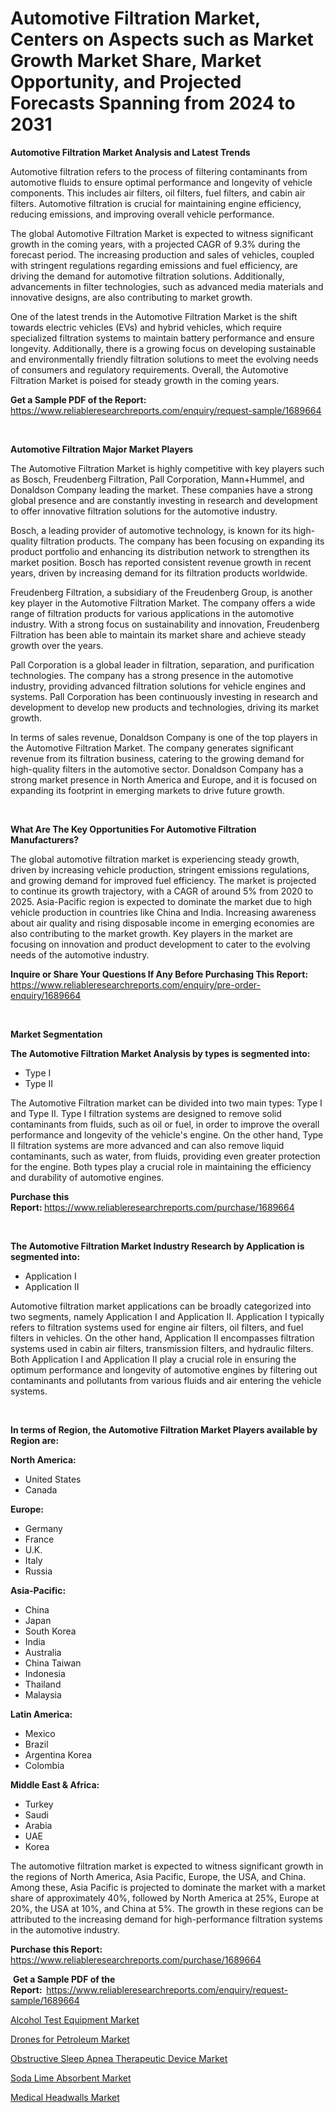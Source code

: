 <p><h1>Automotive Filtration Market, Centers on Aspects such as Market Growth Market Share, Market Opportunity, and Projected Forecasts Spanning from 2024 to 2031</h1></p><p><strong>Automotive Filtration Market Analysis and Latest Trends</strong></p>
<p><p>Automotive filtration refers to the process of filtering contaminants from automotive fluids to ensure optimal performance and longevity of vehicle components. This includes air filters, oil filters, fuel filters, and cabin air filters. Automotive filtration is crucial for maintaining engine efficiency, reducing emissions, and improving overall vehicle performance.</p><p>The global Automotive Filtration Market is expected to witness significant growth in the coming years, with a projected CAGR of 9.3% during the forecast period. The increasing production and sales of vehicles, coupled with stringent regulations regarding emissions and fuel efficiency, are driving the demand for automotive filtration solutions. Additionally, advancements in filter technologies, such as advanced media materials and innovative designs, are also contributing to market growth.</p><p>One of the latest trends in the Automotive Filtration Market is the shift towards electric vehicles (EVs) and hybrid vehicles, which require specialized filtration systems to maintain battery performance and ensure longevity. Additionally, there is a growing focus on developing sustainable and environmentally friendly filtration solutions to meet the evolving needs of consumers and regulatory requirements. Overall, the Automotive Filtration Market is poised for steady growth in the coming years.</p></p>
<p><strong>Get a Sample PDF of the Report:&nbsp;</strong> <a href="https://www.reliableresearchreports.com/enquiry/request-sample/1689664">https://www.reliableresearchreports.com/enquiry/request-sample/1689664</a></p>
<p>&nbsp;</p>
<p><strong>Automotive Filtration Major Market Players</strong></p>
<p><p>The Automotive Filtration Market is highly competitive with key players such as Bosch, Freudenberg Filtration, Pall Corporation, Mann+Hummel, and Donaldson Company leading the market. These companies have a strong global presence and are constantly investing in research and development to offer innovative filtration solutions for the automotive industry.</p><p>Bosch, a leading provider of automotive technology, is known for its high-quality filtration products. The company has been focusing on expanding its product portfolio and enhancing its distribution network to strengthen its market position. Bosch has reported consistent revenue growth in recent years, driven by increasing demand for its filtration products worldwide.</p><p>Freudenberg Filtration, a subsidiary of the Freudenberg Group, is another key player in the Automotive Filtration Market. The company offers a wide range of filtration products for various applications in the automotive industry. With a strong focus on sustainability and innovation, Freudenberg Filtration has been able to maintain its market share and achieve steady growth over the years.</p><p>Pall Corporation is a global leader in filtration, separation, and purification technologies. The company has a strong presence in the automotive industry, providing advanced filtration solutions for vehicle engines and systems. Pall Corporation has been continuously investing in research and development to develop new products and technologies, driving its market growth.</p><p>In terms of sales revenue, Donaldson Company is one of the top players in the Automotive Filtration Market. The company generates significant revenue from its filtration business, catering to the growing demand for high-quality filters in the automotive sector. Donaldson Company has a strong market presence in North America and Europe, and it is focused on expanding its footprint in emerging markets to drive future growth.</p></p>
<p>&nbsp;</p>
<p><strong>What Are The Key Opportunities For Automotive Filtration Manufacturers?</strong></p>
<p><p>The global automotive filtration market is experiencing steady growth, driven by increasing vehicle production, stringent emissions regulations, and growing demand for improved fuel efficiency. The market is projected to continue its growth trajectory, with a CAGR of around 5% from 2020 to 2025. Asia-Pacific region is expected to dominate the market due to high vehicle production in countries like China and India. Increasing awareness about air quality and rising disposable income in emerging economies are also contributing to the market growth. Key players in the market are focusing on innovation and product development to cater to the evolving needs of the automotive industry.</p></p>
<p><strong>Inquire or Share Your Questions If Any Before Purchasing This Report:</strong> <a href="https://www.reliableresearchreports.com/enquiry/pre-order-enquiry/1689664">https://www.reliableresearchreports.com/enquiry/pre-order-enquiry/1689664</a></p>
<p>&nbsp;</p>
<p><strong>Market Segmentation</strong></p>
<p><strong>The Automotive Filtration Market Analysis by types is segmented into:</strong></p>
<p><ul><li>Type I</li><li>Type II</li></ul></p>
<p><p>The Automotive Filtration market can be divided into two main types: Type I and Type II. Type I filtration systems are designed to remove solid contaminants from fluids, such as oil or fuel, in order to improve the overall performance and longevity of the vehicle's engine. On the other hand, Type II filtration systems are more advanced and can also remove liquid contaminants, such as water, from fluids, providing even greater protection for the engine. Both types play a crucial role in maintaining the efficiency and durability of automotive engines.</p></p>
<p><strong>Purchase this Report:&nbsp;</strong><a href="https://www.reliableresearchreports.com/purchase/1689664">https://www.reliableresearchreports.com/purchase/1689664</a></p>
<p>&nbsp;</p>
<p><strong>The Automotive Filtration Market Industry Research by Application is segmented into:</strong></p>
<p><ul><li>Application I</li><li>Application II</li></ul></p>
<p><p>Automotive filtration market applications can be broadly categorized into two segments, namely Application I and Application II. Application I typically refers to filtration systems used for engine air filters, oil filters, and fuel filters in vehicles. On the other hand, Application II encompasses filtration systems used in cabin air filters, transmission filters, and hydraulic filters. Both Application I and Application II play a crucial role in ensuring the optimum performance and longevity of automotive engines by filtering out contaminants and pollutants from various fluids and air entering the vehicle systems.</p></p>
<p>&nbsp;</p>
<p><strong>In terms of Region, the Automotive Filtration Market Players available by Region are:</strong></p>
<p>
    <p> <strong> North America: </strong>
        <ul>
            <li>United States</li>
            <li>Canada</li>
        </ul>
        </p> 
    <p> <strong> Europe: </strong>
        <ul>
            <li>Germany</li>
            <li>France</li>
            <li>U.K.</li>
            <li>Italy</li>
            <li>Russia</li>
        </ul>
        </p> 
    <p> <strong> Asia-Pacific: </strong>
        <ul>
            <li>China</li>
            <li>Japan</li>
            <li>South Korea</li>
            <li>India</li>
            <li>Australia</li>
            <li>China Taiwan</li>
            <li>Indonesia</li>
            <li>Thailand</li>
            <li>Malaysia</li>
        </ul>
        </p> 
    <p> <strong> Latin America: </strong>
        <ul>
            <li>Mexico</li>
            <li>Brazil</li>
            <li>Argentina Korea</li>
            <li>Colombia</li>
        </ul>
        </p> 
    <p> <strong> Middle East & Africa: </strong>
        <ul>
            <li>Turkey</li>
            <li>Saudi</li>
            <li>Arabia</li>
            <li>UAE</li>
            <li>Korea</li>
        </ul>
    </p>
    </p>
<p><p>The automotive filtration market is expected to witness significant growth in the regions of North America, Asia Pacific, Europe, the USA, and China. Among these, Asia Pacific is projected to dominate the market with a market share of approximately 40%, followed by North America at 25%, Europe at 20%, the USA at 10%, and China at 5%. The growth in these regions can be attributed to the increasing demand for high-performance filtration systems in the automotive industry.</p></p>
<p><strong>Purchase this Report: </strong><a href="https://www.reliableresearchreports.com/purchase/1689664">https://www.reliableresearchreports.com/purchase/1689664</a></p>
<p>&nbsp;<strong>Get a Sample PDF of the Report:&nbsp;&nbsp;</strong><a href="https://www.reliableresearchreports.com/enquiry/request-sample/1689664">https://www.reliableresearchreports.com/enquiry/request-sample/1689664</a></p>
<p><strong></strong></p>
<p><p><a href="https://github.com/pjcfca/Market-Research-Report-List-1/blob/main/alcohol-test-equipment-market.md">Alcohol Test Equipment Market</a></p><p><a href="https://github.com/johnbach50/Market-Research-Report-List-2/blob/main/drones-for-petroleum-market.md">Drones for Petroleum Market</a></p><p><a href="https://github.com/GroverBarry/Market-Research-Report-List-4/blob/main/obstructive-sleep-apnea-therapeutic-device-market.md">Obstructive Sleep Apnea Therapeutic Device Market</a></p><p><a href="https://github.com/kathiaseamanalvaradovlprc2h/Market-Research-Report-List-1/blob/main/soda-lime-absorbent-market.md">Soda Lime Absorbent Market</a></p><p><a href="https://github.com/lylyparadise/Market-Research-Report-List-2/blob/main/medical-headwalls-market.md">Medical Headwalls Market</a></p></p>